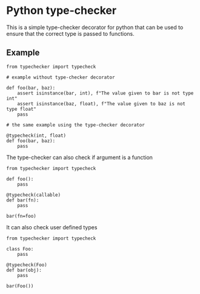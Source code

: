 # Python type-checker
This is a simple type-checker decorator for python that
can be used to ensure that the correct type is passed to functions.

## Example

```
from typechecker import typecheck

# example without type-checker decorator

def foo(bar, baz):
    assert isinstance(bar, int), f"The value given to bar is not type int"
    assert isinstance(baz, float), f"The value given to baz is not type float"
    pass

# the same example using the type-checker decorator

@typecheck(int, float)
def foo(bar, baz):
    pass

```

The type-checker can also check if argument is a function

```
from typechecker import typecheck

def foo():
    pass

@typecheck(callable)
def bar(fn):
    pass

bar(fn=foo)
```

It can also check user defined types

```
from typechecker import typecheck

class Foo:
    pass

@typecheck(Foo)
def bar(obj):
    pass

bar(Foo())
```
